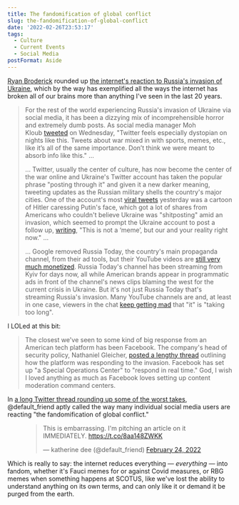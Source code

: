 ```yaml
---
title: The fandomification of global conflict
slug: the-fandomification-of-global-conflict
date: '2022-02-26T23:53:17'
tags:
  - Culture
  - Current Events
  - Social Media
postFormat: Aside
---
```

[Ryan Broderick](https://www.garbageday.email) rounded up [the internet's reaction to Russia's invasion of Ukraine](https://www.garbageday.email/p/everything-will-be-all-the-time-and?token=eyJ1c2VyX2lkIjoxMDgyOTgsInBvc3RfaWQiOjQ5MzYxMDExLCJfIjoiV0t6RkciLCJpYXQiOjE2NDU4NzkzMjksImV4cCI6MTY0NTg4MjkyOSwiaXNzIjoicHViLTkzMTciLCJzdWIiOiJwb3N0LXJlYWN0aW9uIn0.RkDaWZS80xitUeI4K8YBXDAnt_1wdUHeErE0C0Ge5lg&utm_source=url), which by the way has exemplified all the ways the internet has broken all of our brains more than anything I've seen in the last 20 years.

> For the rest of the world experiencing Russia's invasion of Ukraine via social media, it has been a dizzying mix of incomprehensible horror and extremely dumb posts. As social media manager Moh Kloub [tweeted](https://twitter.com/lessismoh/status/1496695256103874563?s=21) on Wednesday, "Twitter feels especially dystopian on nights like this. Tweets about war mixed in with sports, memes, etc., like it’s all of the same importance. Don’t think we were meant to absorb info like this." …
> 
> … Twitter, usually the center of culture, has now become the center of the war online and Ukraine's Twitter account has taken the popular phrase "posting through it" and given it a new darker meaning, tweeting updates as the Russian military shells the country's major cities. One of the account's most [viral tweets](https://twitter.com/Ukraine/status/1496716168920547331) yesterday was a cartoon of Hitler caressing Putin's face, which got a lot of shares from Americans who couldn't believe Ukraine was "shitposting" amid an invasion, which seemed to prompt the Ukraine account to post a follow up, [writing](https://twitter.com/Ukraine/status/1496767831182041089), "This is not a ‘meme’, but our and your reality right now." …
> 
> … Google removed Russia Today, the country's main propaganda channel, from their ad tools, but their YouTube videos are [still very much monetized](https://twitter.com/PatrickCoffee/status/1496846157473067016). Russia Today's channel has been streaming from Kyiv for days now, all while American brands appear in programmatic ads in front of the channel's news clips blaming the west for the current crisis in Ukraine. But it's not just Russia Today that's streaming Russia's invasion. Many YouTube channels are and, at least in one case, viewers in the chat [keep getting mad](https://twitter.com/etbrooking/status/1497039971026448405?s=21) that "it" is "taking too long".
> 
>   

I LOLed at this bit:

> The closest we've seen to some kind of big response from an American tech platform has been Facebook. The company's head of security policy, Nathaniel Gleicher, [posted a lengthy thread](https://twitter.com/ngleicher/status/1496909654072315915?s=21) outlining how the platform was responding to the invasion. Facebook has set up "a Special Operations Center" to "respond in real time." God, I wish I loved anything as much as Facebook loves setting up content moderation command centers. 

In [a long Twitter thread rounding up some of the worst takes](https://twitter.com/default_friend/status/1496916265297977347?s=20&t=XsWkJGmSbOZgTM9obky3sw), @default\_friend aptly called the way many individual social media users are reacting "the fandomification of global conflict."

<figure class="wp-block-embed is-type-rich is-provider-twitter wp-block-embed-twitter"><blockquote class="twitter-tweet" data-width="550"><p lang="en" dir="ltr">This is embarrassing. I'm pitching an article on it IMMEDIATELY. <a href="https://t.co/8aa148ZWKK">https://t.co/8aa148ZWKK</a></p>— katherine dee (@default_friend) <a href="https://twitter.com/default_friend/status/1496916265297977347?ref_src=twsrc%5Etfw">February 24, 2022</a></blockquote><script async="" src="https://platform.twitter.com/widgets.js" charset="utf-8"></script></figure>

Which is really to say: the internet reduces everything — _everything_ — into fandom, whether it's Fauci memes for or against Covid measures, or RBG memes when something happens at SCOTUS, like we've lost the ability to understand anything on its own terms, and can only like it or demand it be purged from the earth.
